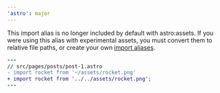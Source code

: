 ```yaml
---
'astro': major
---
```


This import alias is no longer included by default with astro:assets. If you were using this alias with experimental assets, you must convert them to relative file paths, or create your own [import aliases](https://docs.astro.build/en/guides/aliases/).

```diff
---
// src/pages/posts/post-1.astro
- import rocket from '~/assets/rocket.png'
+ import rocket from '../../assets/rocket.png';
---
```
